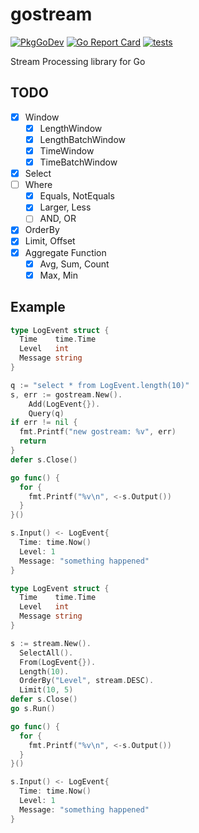 # gostream

[![PkgGoDev](https://pkg.go.dev/badge/github.com/itsubaki/gostream)](https://pkg.go.dev/github.com/itsubaki/gostream)
[![Go Report Card](https://goreportcard.com/badge/github.com/itsubaki/gostream?style=flat-square)](https://goreportcard.com/report/github.com/itsubaki/gostream)
[![tests](https://github.com/itsubaki/gostream/workflows/tests/badge.svg?branch=main)](https://github.com/itsubaki/gostream/actions)

Stream Processing library for Go

## TODO

- [x] Window
  - [x] LengthWindow
  - [x] LengthBatchWindow
  - [x] TimeWindow
  - [x] TimeBatchWindow
- [x] Select
- [ ] Where
  - [x] Equals, NotEquals
  - [x] Larger, Less
  - [ ] AND, OR
- [x] OrderBy
- [x] Limit, Offset
- [x] Aggregate Function
  - [x] Avg, Sum, Count
  - [x] Max, Min

## Example

```go
type LogEvent struct {
  Time    time.Time
  Level   int
  Message string
}

q := "select * from LogEvent.length(10)"
s, err := gostream.New().
    Add(LogEvent{}).
    Query(q)
if err != nil {
  fmt.Printf("new gostream: %v", err)
  return
}
defer s.Close()

go func() {
  for {
    fmt.Printf("%v\n", <-s.Output())
  }
}()

s.Input() <- LogEvent{
  Time: time.Now()
  Level: 1
  Message: "something happened"
}
```

```go
type LogEvent struct {
  Time    time.Time
  Level   int
  Message string
}

s := stream.New().
  SelectAll().
  From(LogEvent{}).
  Length(10).
  OrderBy("Level", stream.DESC).
  Limit(10, 5)
defer s.Close()
go s.Run()

go func() {
  for {
    fmt.Printf("%v\n", <-s.Output())
  }
}()

s.Input() <- LogEvent{
  Time: time.Now()
  Level: 1
  Message: "something happened"
}
```
